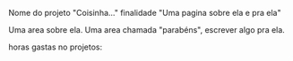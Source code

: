 Nome do projeto "Coisinha..."
finalidade "Uma pagina sobre ela e pra ela"

Uma area sobre ela.
Uma area chamada "parabéns", escrever algo pra ela.

horas gastas no projetos: 
